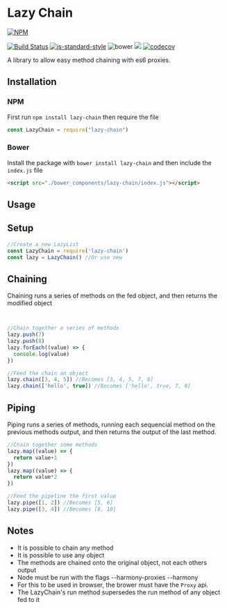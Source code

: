 # Lazy Chain
[![NPM](https://nodei.co/npm/lazy-chain.png?downloads=true)](https://nodei.co/npm/lazy-chain/)

[![Build Status](https://travis-ci.org/eliaslfox/lazy-chain.svg?branch=master)](https://travis-ci.org/eliaslfox/Lazy-Chain) [![js-standard-style](https://img.shields.io/badge/code%20style-standard-brightgreen.svg)](http://standardjs.com/) ![bower](https://img.shields.io/bower/v/lazy-chain.svg) ![](https://img.shields.io/npm/l/lazy-chain.svg) [![codecov](http://codecov.io/gh/eliaslfox/Lazy-Chain/branch/master/graph/badge.svg)](https://codecov.io/gh/eliaslfox/Lazy-Chain)

A library to allow easy method chaining with es6 proxies.

## Installation

### NPM
First run `npm install lazy-chain` then require the file

```js
const LazyChain = require("lazy-chain")
```

### Bower
Install the package with `bower install lazy-chain` and then include the `index.js` file

```html
<script src="./bower_components/lazy-chain/index.js"></script>
```

## Usage

## Setup

```javascript
//Create a new LazyList
const LazyChain = require('lazy-chain')
const lazy = LazyChain() //Or use new
```

## Chaining

Chaining runs a series of methods on the fed object, and then returns the modified object



```js


//Chain together a series of methods
lazy.push(7)
lazy.push(8)
lazy.forEach((value) => {
  console.log(value)
})

//Feed the chain an object
lazy.chain([3, 4, 5]) //Becomes [3, 4, 5, 7, 8]
lazy.chain(['hello', true]) //Becomes ['hello', true, 7, 8]
```

## Piping

Piping runs a series of methods, running each sequencial method on the previous methods output, and then returns the output of the last method.

```javascript
//Chain together some methods
lazy.map((value) => {
  return value+1
})
lazy.map((value) => {
  return value*2
})

//Feed the pipeline the first value
lazy.pipe([1, 2]) //Becomes [5, 6]
lazy.pipe([3, 4]) //Becomes [8, 10]
```



## Notes

* It is possible to chain any method
* It is possible to use any object
* The methods are chained onto the original object, not each others output
* Node must be run with the flags --harmony-proxies --harmony
* For this to be used in browser, the brower must have the `Proxy` api.
* The LazyChain's run method supersedes the run method of any object fed to it
